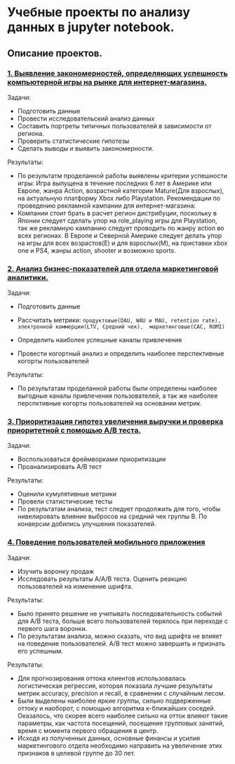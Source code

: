 # Учебные проекты по анализу данных в jupyter notebook. 
 
## Описание проектов.
### [1. Выявление закономерностей, определяющих успешность компьютерной игры на рынке для интернет-магазина.](https://github.com/pilosI/python_data_analysis/tree/main/1st_project_com_games)
Задачи: 
* Подготовить данные
* Провести исследовательский анализ данных 
* Составить портреты типичных пользователей в зависимости от региона.
* Проверить статистические гипотезы
* Сделать выводы и выявить закономерности.

Результаты:
* По результатм проделанной работы выявлены критерии успешности игры: Игра выпущена в течение последних 6 лет в Америке или Европе, жанра Action, возрастной категории Mature(Для взрослых), на актуальную платформу Xbox либо Playstation.
Рекомендации по проведению рекламной кампании для интернет-магазина:
* Компании стоит брать в расчет регион дистрибуции, поскольку в Японии следует сделать упор на role_playing игры для Playstation, так же рекламную кампанию следует проводить по жанру action во всех регионах. В Европе и Северной Америке следует делать упор на игры для всех возрастов(E) и для взрослых(M), на приставки xbox one и PS4, жанры action, shooter и возможно sports.

### [2. Анализ бизнес-показателей для отдела маркетинговой аналитики.](https://github.com/pilosI/python_data_analysis/tree/main/2nd_project_metrics.ipynb)
Задачи:
* Подготовить данные
* Рассчитать метрики:
 ` продуктовые(DAU, WAU и MAU, retention rate),  
   электронной коммерции(LTV, Средний чек), 
  маркетинговые(CAC, ROMI) `
   
* Определить наиболее успешные каналы привлечения
* Провести когортный анализ и определить наиболее перспективные когорты пользователей

Результаты:
* По результатам проделанной работы были определены наиболее выгодные каналы привлечения пользователей, а так же наиболее перспктивные когорты пользователей на основании метрик.


### [3. Приоритизация гипотез увеличения выручки и проверка приоритетной с помощью А/В теста.](https://github.com/pilosI/python_data_analysis/tree/main/3rd_AB_testing)
Задачи:
* Воспользоваться фреймворками приоритизации
* Проанализировать А/В тест

Результаты:
* Оценили кумулятивные метрики
* Провели статистические тесты
* По результатам анализа, тест следует продолжить для того, чтобы нивелировать влияние выбросов на средний чек группы В. По конверсии добились улучшения показателей.

### [4. Поведение пользователей мобильного приложения](https://github.com/pilosI/python_data_analysis/tree/main/4th_UX)
Задачи:
* Изучить воронку продаж
* Исследовать результаты А/А/В теста. Оценить реакцию пользователей на изменение шрифта.

Результаты:
* Было принято решение не учитывать последовательность событий для А/В теста, больше всего пользователей терялось при переходе с первого шага воронки.
* По результатам анализа, можно сказать, что вид шрифта не влияет на поведение пользователей. А/В тест можно завершить и признать его успешным.

Результаты:
* Для прогнозирования оттока клиентов использовалась логистическая регрессия, которая показала лучшие результаты метрик accuracy, precision и recall, в сравнении с случайным лесом.
* Были выделены наиболее яркие группы, сильно подверженные оттоку и наоборот, с помощью алгоритма к-ближайших соседей. Оказалось, что скорее всего наиболее сильно на отток влияют такие параметры, как частота посещений, посещение групповых занятий, время с момента первого обращения в центр. 
* Исходя из полученных данных, основные финансы и усилия маркетингового отдела необходимо направить на увеличение этих признаков в целевой группе до 30 лет.

